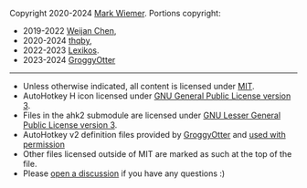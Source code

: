 Copyright 2020-2024 [Mark Wiemer](https://markwiemer.com).
Portions copyright:

-   2019-2022 [Weijan Chen](https://github.com/cweijan/autohotkey-plus),
-   2020-2024 [thqby](https://github.com/thqby/vscode-autohotkey2-lsp),
-   2022-2023 [Lexikos](https://github.com/Lexikos/vscode-auto-select).
-   2023-2024 [GroggyOtter](https://github.com/GroggyOtter/ahkv2_definition_rewrite)

---

-   Unless otherwise indicated, all content is licensed under [MIT](https://opensource.org/license/MIT).
-   AutoHotkey H icon licensed under [GNU General Public License version 3](https://opensource.org/license/gpl-3-0).
-   Files in the ahk2 submodule are licensed under [GNU Lesser General Public License version 3](https://opensource.org/license/lgpl-3-0).
-   AutoHotkey v2 definition files provided by [GroggyOtter](https://github.com/GroggyOtter/ahkv2_definition_rewrite) and [used with permission](https://github.com/GroggyOtter/ahkv2_definition_rewrite/issues/8)
-   Other files licensed outside of MIT are marked as such at the top of the file.
-   Please [open a discussion](https://github.com/mark-wiemer-org/ahkpp/discussions/new?category=q-a) if you have any questions :)
